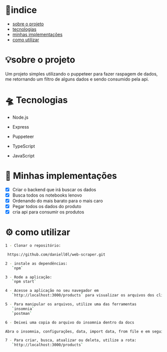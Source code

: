 # 📎indice
- [sobre o projeto](#sobre-o-projeto)
- [tecnologias](#-tecnologias)
- [minhas implementações](#-minhas-implementações)
- [como utilizar](#%EF%B8%8F-como-utilizar)



# 💡sobre o projeto

Um projeto simples utilizando o puppeteer para fazer raspagem de dados, me retornando um filtro de alguns dados e sendo consumido pela api.

# 🛸 Tecnologias

* Node.js

* Express

* Puppeteer

* TypeScript

* JavaScript
# 🧪 Minhas implementações

- [x] Criar o backend que irá buscar os dados
- [x] Busca todos os notebooks lenovo
- [x] Ordenando do mais barato para o mais caro
- [x] Pegar todos os dados do produto 
- [x] cria api para consumir os produtos

# ⚙️ como utilizar
```bash
1 - Clonar o repositório:

 https://github.com/daniell0l/web-scraper.git

2 - instale as dependências:
   `npm`

3 - Rode a aplicação:
   `npm start`

4 - Acesse a aplicação no seu navegador em
   `http://localhost:3000/products` para visualizar os arquivos dos clientes

5 - Para manipular os arquivos, utilize uma das ferramentas 
   `insomnia`
   `postman`

6 - Deixei uma copia do arquivo do insomnia dentro da docs

Abra o insomnia, configurações, data, import data, from file e em seguida procure a pasta docs dentro do projeto e selecione o arquivo do insomnia

7 - Para criar, busca, atualizar ou deleta, utilize a rota:
   `http://localhost:3000/products`

```

